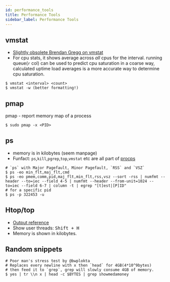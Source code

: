 ```yaml
---
id: performance_tools
title: Performance Tools
sidebar_label: Performance Tools
---
```


## vmstat

- [Slightly obsolete Brendan Gregg on vmstat](https://www.youtube.com/watch?v=k9eX1jQR1hA)
- For cpu stats, it shows average across _all_ cpus for the interval. running queue(`r` col) can be used to predict cpu saturation in a coarse way, calculated uptime load averages is a more accurate way to determine cpu saturation.

```shell
$ vmstat <interval> <count>
$ vmstat -w (better formatting!)
```

## pmap

pmap - report memory map of a process

```shell
$ sudo pmap -x <PID>
```

## ps

- memory is in kilobytes (seem manpage)
- Funfact: `ps`,`kill`,`pgrep`,`top`,`vmstat` etc are all part of [procps](https://gitlab.com/procps-ng/procps)

```shell
# `ps` with Major Pagefault, Minor Pagefault, `RSS` and `VSZ`
$ ps -eo min_flt,maj_flt,cmd
$ ps -eo pmem,comm,pid,maj_flt,min_flt,rss,vsz --sort -rss | numfmt --header --to=iec --field 4-5 | numfmt --header --from-unit=1024 --to=iec --field 6-7 | column -t | egrep "[t]est|[P]ID"
# for a specific pid
$ ps -p 322453 -u
```

## Htop/top

- [Output reference](http://archive.is/PUHrs)
- Show user threads: <kbd>Shift + H</kbd>
- Memory is shown in kilobytes.

## Random snippets

```shell
# Poor man's stress test by @bwplokta
# Replaces every newline with x then `head` for 4GB(4*10^9bytes)
# then feed it to `grep`, grep will slowly consume 4GB of memory.
$ yes | tr \\n x | head -c $BYTES | grep showmedamoney
```
